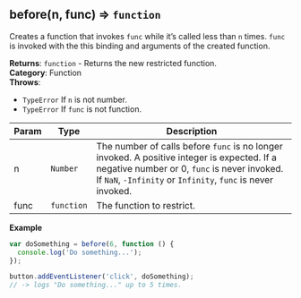 <a name="before"></a>

## before(n, func) ⇒ <code>function</code>
Creates a function that invokes `func` while it’s called less than `n` times.
`func` is invoked with the this binding and arguments of the created function.

**Returns**: <code>function</code> - Returns the new restricted function.  
**Category**: Function  
**Throws**:

- <code>TypeError</code> If `n` is not number.
- <code>TypeError</code> If `func` is not function.

| Param | Type | Description |
| --- | --- | --- |
| n | <code>Number</code> | The number of calls before `func` is no longer invoked.        A positive integer is expected.        If a negative number or 0, `func` is never invoked.        If `NaN`, `-Infinity` or `Infinity`, `func` is never invoked. |
| func | <code>function</code> | The function to restrict. |

**Example**  
```js
var doSomething = before(6, function () {
  console.log('Do something...');
});

button.addEventListener('click', doSomething);
// -> logs "Do something..." up to 5 times.
```
